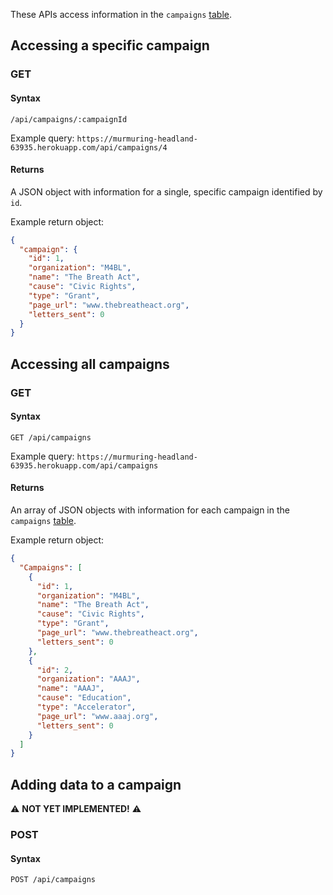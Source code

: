 These APIs access information in the `campaigns` [table](https://github.com/ProgramEquity/amplify-front-end/wiki/Data-Structures#campaigns-table).

## Accessing a specific campaign

### GET
 
#### Syntax

`/api/campaigns/:campaignId` 

Example query: `https://murmuring-headland-63935.herokuapp.com/api/campaigns/4`

#### Returns

A JSON object with information for a single, specific campaign identified by `id`.

Example return object:

```json
{
  "campaign": {
    "id": 1,
    "organization": "M4BL",
    "name": "The Breath Act",
    "cause": "Civic Rights",
    "type": "Grant",
    "page_url": "www.thebreatheact.org",
    "letters_sent": 0
  }
}
```

## Accessing all campaigns

### GET
 
#### Syntax

`GET /api/campaigns` 

Example query: `https://murmuring-headland-63935.herokuapp.com/api/campaigns`

#### Returns

An array of JSON objects with information for each campaign in the `campaigns` [table](https://github.com/ProgramEquity/amplify-front-end/wiki/Data-Structures).

Example return object:

```json
{
  "Campaigns": [
    {
      "id": 1,
      "organization": "M4BL",
      "name": "The Breath Act",
      "cause": "Civic Rights",
      "type": "Grant",
      "page_url": "www.thebreatheact.org",
      "letters_sent": 0
    },
    {
      "id": 2,
      "organization": "AAAJ",
      "name": "AAAJ",
      "cause": "Education",
      "type": "Accelerator",
      "page_url": "www.aaaj.org",
      "letters_sent": 0
    }
  ]
}
```

## Adding data to a campaign

:warning: **NOT YET IMPLEMENTED!** :warning:

### POST

#### Syntax

`POST /api/campaigns`
